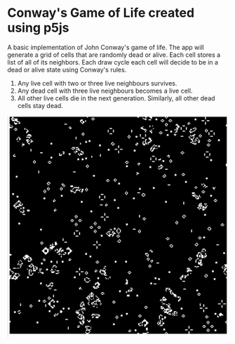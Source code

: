 # Conway's Game of Life created using p5js

A basic implementation of John Conway's game of life.
The app will generate a grid of cells that are randomly dead or alive.
Each cell stores a list of all of its neighbors. Each draw cycle each cell will decide to be in a dead or alive state using Conway's rules.

1. Any live cell with two or three live neighbours survives.
2. Any dead cell with three live neighbours becomes a live cell.
3. All other live cells die in the next generation. Similarly, all other dead cells stay dead.

![Preview of game of life running](game-of-life.gif)
